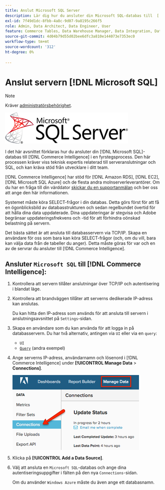 ```yaml
---
title: Anslut Microsoft SQL Server
description: Lär dig hur du ansluter din Microsoft SQL-databas till  [!DNL Commerce Intelligence]  i en fyrstegsprocess.
exl-id: 7f49d1dc-8fbb-4a8c-9d07-9a8195c266f5
role: Admin, Data Architect, Data Engineer, User
feature: Commerce Tables, Data Warehouse Manager, Data Integration, Data Import/Export, SQL Report Builder
source-git-commit: 4d04b79d55d02bee6dfc3a810e144073e7353ec0
workflow-type: tm+mt
source-wordcount: '312'
ht-degree: 0%

---
```


# Anslut servern [!DNL Microsoft SQL]

>[!NOTE]
>
>Kräver [administratörsbehörighet](../../../administrator/user-management/user-management.md).

![Microsoft SQL Server-logotyp](../../../assets/MicrosoftSQLServer-logo.png)

I det här avsnittet förklaras hur du ansluter din [!DNL Microsoft SQL]-databas till [!DNL Commerce Intelligence] i en fyrstegsprocess. Den här processen kräver viss teknisk expertis relaterad till serveranslutningar och SQL, och kan kräva stöd från utvecklare i ditt team.

[!DNL Commerce Intelligence] har stöd för [!DNL Amazon RDS], [!DNL EC2], [!DNL Microsoft SQL Azure] och de flesta andra molnserverleverantörer. Om du har en fråga till din värddator [skickar du en supportanmälan](https://experienceleague.adobe.com/docs/commerce-knowledge-base/kb/troubleshooting/miscellaneous/mbi-service-policies.html) och ber oss att ange den här informationen.

Systemet måste köra SELECT-frågor i din databas. Detta görs först för att få en ögonblicksbild av databasstrukturen och sedan regelbundet övertid för att hålla dina data uppdaterade. Dina uppdateringar är stegvisa och Adobe begränsar uppdateringsfrekvens och -tid för att förhindra oönskad belastning på servern.

Det bästa sättet är att ansluta till databasservern via TCP/IP. Skapa en användare för oss som bara kan köra SELECT-frågor (och, om du vill, bara kan välja data från de tabeller du anger). Detta måste göras för var och en av de servrar du ansluter till [!DNL Commerce Intelligence].

## Ansluter `Microsoft SQL` till [!DNL Commerce Intelligence]:

1. Kontrollera att servern tillåter anslutningar över TCP/IP och autentisering i blandat läge.

1. Kontrollera att brandväggen tillåter att serverns dedikerade IP-adress kan anslutas.

   Du kan hitta den IP-adress som används för att ansluta till servern i anslutningsavsnittet på `Settings`-sidan.

1. Skapa en användare som du kan använda för att logga in på databasservern. Du har två alternativ, antingen via `UI` eller via en `query`:
   * `UI`
   * [`Query`](http://sqlserverplanet.com/security/add-user) (andra exempel)

1. Ange serverns IP-adress, användarnamn och lösenord i [!DNL Commerce Intelligence] under **[!UICONTROL Manage Data** > **Connections]**.

   ![Sidan Hantera dataanslutningar med databasintegreringar](../../../assets/manage-data-connections.png)

1. Klicka på **[!UICONTROL Add a Data Source]**.

1. Välj att ansluta en `Microsoft SQL`-databas och ange dina autentiseringsuppgifter i fälten på den nya `Connections`-sidan.

   Om du använder `Windows Azure` måste du även ange ett databasnamn.
